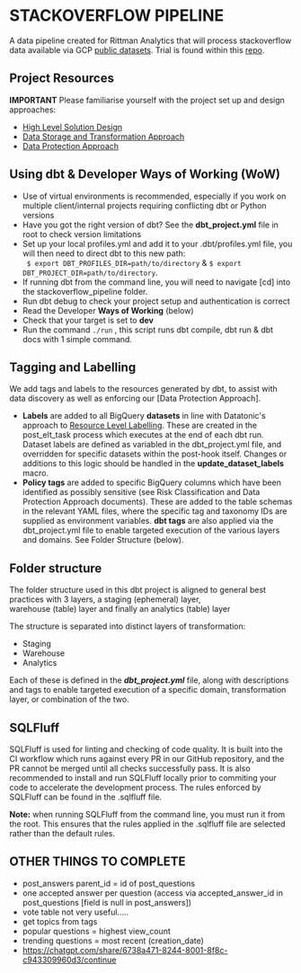 # **STACKOVERFLOW PIPELINE**
A data pipeline created for Rittman Analytics that will process stackoverflow data available via GCP [public datasets](https://cloud.google.com/blog/products/gcp/google-bigquery-public-datasets-now-include-stack-overflow-q-a).
Trial is found within this [repo](https://github.com/rittmananalytics/analytics_engineer_trial).

## Project Resources
**IMPORTANT** Please familiarise yourself with the project set up and design approaches:
- [High Level Solution Design](https://www.notion.so/datatonic/High-Level-Architecture-413747d5415d4d1fb3190a098b0f90ba)
- [Data Storage and Transformation Approach](https://www.notion.so/datatonic/Data-Storage-Transformation-Principles-11f17a9518d142669949c15dd113cb4b)
- [Data Protection Approach](https://www.notion.so/datatonic/IDP-Data-Protection-Approach-b245fb389ef14498acb313136eab9a93)

## Using dbt & Developer Ways of Working (WoW)
- Use of virtual environments is recommended, especially if you work on multiple client/internal projects requiring conflicting dbt or Python versions
- Have you got the right version of dbt? See the **dbt_project.yml** file in root to check version limitations
- Set up your local profiles.yml and add it to your .dbt/profiles.yml file, you will then need to direct dbt to this new path:  
 ``` $ export DBT_PROFILES_DIR=path/to/directory``` & ```$ export DBT_PROJECT_DIR=path/to/directory```.
- If running dbt from the command line, you will need to navigate [cd] into the stackoverflow_pipeline folder. 
- Run dbt debug to check your project setup and authentication is correct
- Read the Developer **Ways of Working** (below)
- Check that your target is set to **dev**
- Run the command ```./run``` , this script runs dbt compile, dbt run & dbt docs with 1 simple command.


## Tagging and Labelling

We add tags and labels to the resources generated by dbt, to assist with data discovery as well as enforcing our [Data Protection Approach].

- **Labels** are added to all BigQuery **datasets** in line with Datatonic's approach to [Resource Level Labelling](https://www.notion.so/datatonic/Resource-Level-Labelling-3f0e86f36e5f49d592a4d06fca13ce6e#4ff1a737801f48edbbfdff481a41a95a). These are created in the post_elt_task process which executes at the end of each dbt run. Dataset labels are defined as variabled in the dbt_project.yml file, and overridden for specific datasets within the post-hook itself. Changes or additions to this logic should be handled in the **update_dataset_labels** macro.
- **Policy tags** are added to specific BigQuery columns which have been identified as possibly sensitive (see Risk Classification and Data Protection Approach documents). These are added to the table schemas in the relevant YAML files, where the specific tag and taxonomy IDs are supplied as environment variables.
**dbt tags** are also applied via the dbt_project.yml file to enable targeted execution of the various layers and domains. See Folder Structure (below).

## Folder structure

The folder structure used in this dbt project is aligned to general best practices with 3 layers, a staging (ephemeral) layer,  
warehouse (table) layer and finally an analytics (table) layer 

The structure is separated into distinct layers of transformation:
- Staging
- Warehouse
- Analytics

Each of these is defined in the ***dbt_project.yml*** file, along with descriptions and tags to enable targeted execution of a specific domain, transformation layer, or combination of the two. 

## SQLFluff

SQLFluff is used for linting and checking of code quality. It is built into the CI workflow which runs against every PR in our GitHub repository, and the PR cannot be merged until all checks successfully pass. It is also recommended to install and run SQLFluff locally prior to commiting your code to accelerate the development process. The rules enforced by SQLFluff can be found in the .sqlfluff file.

**Note:** when running SQLFluff from the command line, you must run it from the root. This ensures that the rules applied in the .sqlfluff file are selected rather than the default rules.  


## OTHER THINGS TO COMPLETE

- post_answers parent_id = id of post_questions
- one accepted answer per question (access via accepted_answer_id in post_questions [field is null in post_answers])
- vote table not very useful.....
- get topics from tags
- popular questions = highest view_count
- trending questions = most recent (creation_date)
- https://chatgpt.com/share/6738a471-8244-8001-8f8c-c943309960d3/continue


